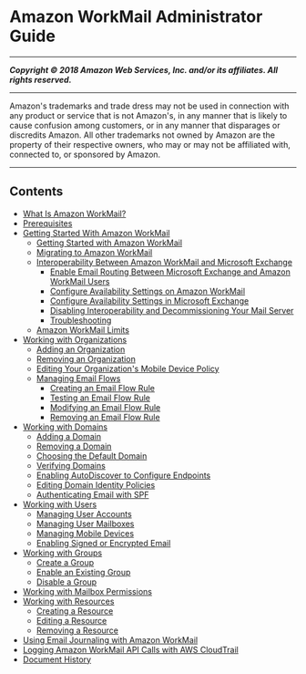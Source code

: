 # Amazon WorkMail Administrator Guide

-----
*****Copyright &copy; 2018 Amazon Web Services, Inc. and/or its affiliates. All rights reserved.*****

-----
Amazon's trademarks and trade dress may not be used in 
     connection with any product or service that is not Amazon's, 
     in any manner that is likely to cause confusion among customers, 
     or in any manner that disparages or discredits Amazon. All other 
     trademarks not owned by Amazon are the property of their respective
     owners, who may or may not be affiliated with, connected to, or 
     sponsored by Amazon.

-----
## Contents
+ [What Is Amazon WorkMail?](what_is.md)
+ [Prerequisites](prereqs.md)
+ [Getting Started With Amazon WorkMail](getting_started.md)
   + [Getting Started with Amazon WorkMail](howto-start.md)
   + [Migrating to Amazon WorkMail](migration_overview.md)
   + [Interoperability Between Amazon WorkMail and Microsoft Exchange](interoperability.md)
      + [Enable Email Routing Between Microsoft Exchange and Amazon WorkMail Users](setup-msexchange.md)
      + [Configure Availability Settings on Amazon WorkMail](enable_interop_wm.md)
      + [Configure Availability Settings in Microsoft Exchange](enable_interop_ms.md)
      + [Disabling Interoperability and Decommissioning Your Mail Server](disable_interop.md)
      + [Troubleshooting](troubleshooting_interop.md)
   + [Amazon WorkMail Limits](workmail_limits.md)
+ [Working with Organizations](organizations_overview.md)
   + [Adding an Organization](add_new_organization.md)
   + [Removing an Organization](remove_organization.md)
   + [Editing Your Organization's Mobile Device Policy](edit_organization_mobile_policy.md)
   + [Managing Email Flows](email-flows.md)
      + [Creating an Email Flow Rule](create-email-rules.md)
      + [Testing an Email Flow Rule](test-email-flow-rule.md)
      + [Modifying an Email Flow Rule](modify-email-flow-rule.md)
      + [Removing an Email Flow Rule](remove-email-flow-rule.md)
+ [Working with Domains](domains_overview.md)
   + [Adding a Domain](add_domain.md)
   + [Removing a Domain](remove_domain.md)
   + [Choosing the Default Domain](default_domain.md)
   + [Verifying Domains](domain_verification.md)
   + [Enabling AutoDiscover to Configure Endpoints](autodiscover.md)
   + [Editing Domain Identity Policies](editing_domains.md)
   + [Authenticating Email with SPF](authenticate_domain.md)
+ [Working with Users](users_overview.md)
   + [Managing User Accounts](manage-users.md)
   + [Managing User Mailboxes](manage-mailboxes.md)
   + [Managing Mobile Devices](manage-devices.md)
   + [Enabling Signed or Encrypted Email](enable_encryption.md)
+ [Working with Groups](groups_overview.md)
   + [Create a Group](add_new_group.md)
   + [Enable an Existing Group](enable_existing_group.md)
   + [Disable a Group](remove_group.md)
+ [Working with Mailbox Permissions](mail_perms_overview.md)
+ [Working with Resources](resources_overview.md)
   + [Creating a Resource](create_resource.md)
   + [Editing a Resource](edit_resource.md)
   + [Removing a Resource](remove_resource.md)
+ [Using Email Journaling with Amazon WorkMail](journaling_overview.md)
+ [Logging Amazon WorkMail API Calls with AWS CloudTrail](logging-using-cloudtrail.md)
+ [Document History](DocumentHistory.md)